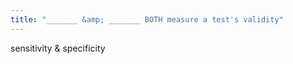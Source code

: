 ```yaml
---
title: "_______ &amp; _______ BOTH measure a test's validity"
---
```

sensitivity &amp; specificity

